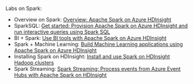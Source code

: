 Labs on Spark:

- Overview on Spark: [Overview: Apache Spark on Azure HDInsight](https://github.com/Azure/azure-content/blob/master/articles/hdinsight/hdinsight-apache-spark-overview.md)
- SparkSQL: [Get started: Provision Apache Spark on Azure HDInsight and run interactive queries using Spark SQL](https://github.com/Azure/azure-content/blob/master/articles/hdinsight/hdinsight-apache-spark-zeppelin-notebook-jupyter-spark-sql.md)
- BI + Spark: [Use BI tools with Apache Spark on Azure HDInsight](https://github.com/Azure/azure-content/blob/master/articles/hdinsight/hdinsight-apache-spark-use-bi-tools.md)
- Spark + Machine Learning: [Build Machine Learning applications using Apache Spark on Azure HDInsight](https://github.com/Azure/azure-content/blob/master/articles/hdinsight/hdinsight-apache-spark-ipython-notebook-machine-learning.md)
- Installing Spark on HDInsight: [Install and use Spark on HDInsight Hadoop clusters](https://github.com/Azure/azure-content/blob/b2dc49c1789b164984b1c4cb02be5d87be12dac2/articles/hdinsight/hdinsight-hadoop-spark-install.md)
- Spark Streaming: [Spark Streaming: Process events from Azure Event Hubs with Apache Spark on HDInsight](https://github.com/Azure/azure-content/blob/79fb43df6344ea3fdce51b8f40ad035ee8cf1da2/articles/hdinsight/hdinsight-apache-spark-csharp-apache-zeppelin-eventhub-streaming.md)
